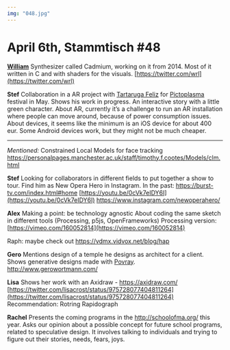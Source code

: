 ```yaml
---
img: "048.jpg"
---
```


# **April 6th, Stammtisch #48**

[**William**](https://twitter.com/wrl)
Synthesizer called Cadmium, working on it from 2014. Most of it written in C and with shaders for the visuals. [https://twitter.com/wrl](https://twitter.com/wrl)

**Stef**
Collaboration in a AR project with [Tartaruga Feliz](http://www.tartarugafeliz.com/) for [Pictoplasma](https://conference.pictoplasma.com/) festival in May. Shows his work in progress. An interactive story with a little green character.
About AR, currently it’s a challenge to run an AR installation where people can move around, because of power consumption issues. About devices, it seems like the minimum is an iOS device for about 400 eur. Some Android devices work, but they might not be much cheaper.
****
*Mentioned:*
Constrained Local Models for face tracking
https://personalpages.manchester.ac.uk/staff/timothy.f.cootes/Models/clm.html

**Stef**
Looking for collaborators in different fields to put together a show to tour.
Find him as New Opera Hero in Instagram.
In the past: https://burst-tv.com/index.html#home
[https://youtu.be/0cVk7eIDY6I](https://youtu.be/0cVk7eIDY6I)
https://www.instagram.com/newoperahero/

**Alex**
Making a point: be technology agnostic
About coding the same sketch in different tools (Processing, p5js, OpenFrameworks)
Processing version: [https://vimeo.com/160052814](https://vimeo.com/160052814)

Raph: maybe check out https://vdmx.vidvox.net/blog/hap

**Gero**
Mentions design of a temple he designs as architect for a client.
Shows generative designs made with [Povray](http://www.povray.org/).
http://www.gerowortmann.com/

**Lisa**
Shows her work with an Axidraw - https://axidraw.com/
[https://twitter.com/lisacrost/status/975728077404811264](https://twitter.com/lisacrost/status/975728077404811264)
Recommendation: Rotring Rapidograph

**Rachel**
Presents the coming programs in the http://schoolofma.org/ this year.
Asks our opinion about a possible concept for future school programs, related to speculative design. It involves talking to individuals and trying to figure out their stories, needs, fears, joys.
